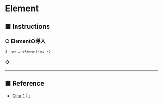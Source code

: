 # Element
## ■ Instructions
### ○ Elementの導入
```Shell
$ npm i element-ui -S
```




#### ◇ 

---

## ■ Reference
- [Qiita：『』]()
